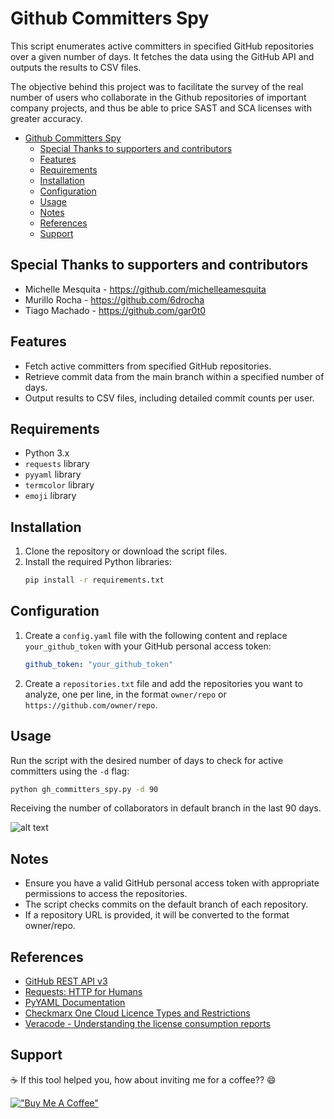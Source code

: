 # Github Committers Spy

This script enumerates active committers in specified GitHub repositories over a given number of days. It fetches the data using the GitHub API and outputs the results to CSV files.

The objective behind this project was to facilitate the survey of the real number of users who collaborate in the Github repositories of important company projects, and thus be able to price SAST and SCA licenses with greater accuracy.

- [Github Committers Spy](#github-committers-spy)
  - [Special Thanks to supporters and contributors](#special-thanks-to-supporters-and-contributors)
  - [Features](#features)
  - [Requirements](#requirements)
  - [Installation](#installation)
  - [Configuration](#configuration)
  - [Usage](#usage)
  - [Notes](#notes)
  - [References](#references)
  - [Support](#support)

## Special Thanks to supporters and contributors
- Michelle Mesquita - https://github.com/michelleamesquita
- Murillo Rocha - https://github.com/6drocha
- Tiago Machado - https://github.com/gar0t0


## Features

- Fetch active committers from specified GitHub repositories.
- Retrieve commit data from the main branch within a specified number of days.
- Output results to CSV files, including detailed commit counts per user.

## Requirements

- Python 3.x
- `requests` library
- `pyyaml` library
- `termcolor` library
- `emoji` library

## Installation

1. Clone the repository or download the script files.
2. Install the required Python libraries:
    ```sh
    pip install -r requirements.txt
    ```

## Configuration

1. Create a `config.yaml` file with the following content and replace `your_github_token` with your GitHub personal access token:
    ```yaml
    github_token: "your_github_token"
    ```

2. Create a `repositories.txt` file and add the repositories you want to analyze, one per line, in the format `owner/repo` or `https://github.com/owner/repo`.

## Usage

Run the script with the desired number of days to check for active committers using the `-d` flag:

```sh
python gh_committers_spy.py -d 90
````

Receiving the number of collaborators in default branch in the last 90 days.

![alt text](assets/images/gh_committers_spy.gif)

## Notes
- Ensure you have a valid GitHub personal access token with appropriate permissions to access the repositories.
- The script checks commits on the default branch of each repository.
- If a repository URL is provided, it will be converted to the format owner/repo.


## References
- [GitHub REST API v3](https://docs.github.com/en/rest)
- [Requests: HTTP for Humans](https://requests.readthedocs.io/en/latest/)
- [PyYAML Documentation](https://pyyaml.org/wiki/PyYAMLDocumentation)
- [Checkmarx One Cloud Licence Types and Restrictions](https://checkmarx.com/legal/cxone-cloud-license-types-and-restrictions/v2022-07/) 
- [Veracode - Understanding the license consumption reports ](https://docs.veracode.com/r/c_license_consumption)

## Support

☕ If this tool helped you, how about inviting me for a coffee?? 😄

[!["Buy Me A Coffee"](https://www.buymeacoffee.com/assets/img/custom_images/orange_img.png)](https://www.buymeacoffee.com/tiagotavares)

